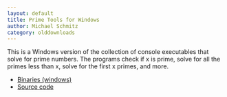 ```yaml
---
layout: default
title: Prime Tools for Windows
author: Michael Schmitz
category: olddownloads
---
```


This is a Windows version of the collection of console executables that solve
for prime numbers. The programs check if x is prime, solve for all the primes
less than x, solve for the first x primes, and more.

* [Binaries (windows)](https://github.com/schmmd/primeswin/releases/download/v2.0.5/primeswin205.exe)
* [Source code](https://github.com/schmmd/primeswin)
